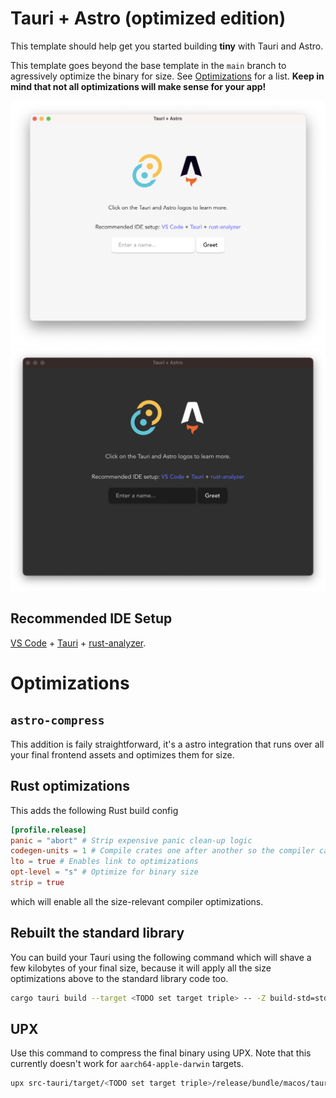 # Tauri + Astro (optimized edition)

This template should help get you started building **tiny** with Tauri and Astro.

This template goes beyond the base template in the `main` branch to agressively optimize the binary for size. See [Optimizations](#optimizations) for a list. **Keep in mind that not all optimizations will make sense for your app!**

![App Screenshot](./Screenshot-light.png#gh-light-mode-only)
![App Screenshot](./Screenshot-dark.png#gh-dark-mode-only)

## Recommended IDE Setup

[VS Code](https://code.visualstudio.com/) + [Tauri](https://marketplace.visualstudio.com/items?itemName=tauri-apps.tauri-vscode) + [rust-analyzer](https://marketplace.visualstudio.com/items?itemName=rust-lang.rust-analyzer).

# Optimizations

## `astro-compress`

This addition is faily straightforward, it's a astro integration that runs over all your final frontend assets and optimizes them for size.

## Rust optimizations

This adds the following Rust build config

```toml
[profile.release]
panic = "abort" # Strip expensive panic clean-up logic
codegen-units = 1 # Compile crates one after another so the compiler can optimize better
lto = true # Enables link to optimizations
opt-level = "s" # Optimize for binary size
strip = true
```

which will enable all the size-relevant compiler optimizations.

## Rebuilt the standard library

You can build your Tauri using the following command which will shave a few kilobytes of your final size, because it will apply all the size optimizations above to the standard library code too.

```sh
cargo tauri build --target <TODO set target triple> -- -Z build-std=std,panic_abort -Z build-std-features=panic_immediate_abort
```

## UPX

Use this command to compress the final binary using UPX. Note that this currently doesn't work for `aarch64-apple-darwin` targets.

```sh
upx src-tauri/target/<TODO set target triple>/release/bundle/macos/tauri-astro.app/Contents/MacOS/tauri-astro
```